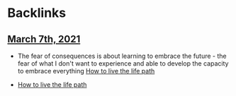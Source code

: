
# Backlinks
## [March 7th, 2021](<March 7th, 2021.md>)
- The fear of consequences is about learning to embrace the future - the fear of what I don't want to experience and able to develop the capacity to embrace everything [How to live the life path](<How to live the life path.md>)

- [How to live the life path](<How to live the life path.md>)

